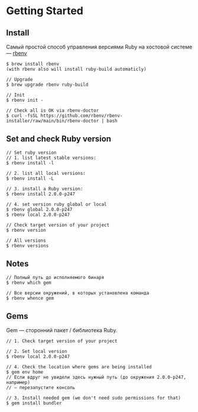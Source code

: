 # Getting Started

## Install

Самый простой способ управления версиями Ruby на хостовой системе — [rbenv](https://github.com/rbenv/rbenv)

```
$ brew install rbenv
(with rbenv also will install ruby-build automaticly)

// Upgrade
$ brew upgrade rbenv ruby-build

// Init
$ rbenv init -

// Check all is OK via rbenv-doctor
$ curl -fsSL https://github.com/rbenv/rbenv-installer/raw/main/bin/rbenv-doctor | bash
```

## Set and check Ruby version

```
// Set ruby version
// 1. list latest stable versions:
$ rbenv install -l

// 2. list all local versions:
$ rbenv install -L

// 3. install a Ruby version:
$ rbenv install 2.0.0-p247

// 4. set version ruby global or local
$ rbenv global 2.0.0-p247
$ rbenv local 2.0.0-p247

// Check target version of your project
$ rbenv version

// All versions
$ rbenv versions
```

## Notes

```
// Полный путь до исполняемого бинаря
$ rbenv which gem

// Все версии окружений, в которых установлена команда
$ rbenv whence gem
```

## Gems

Gem — сторонний пакет / библиотека Ruby.

```
// 1. Check target version of your project

// 2. Set local version
$ rbenv local 2.0.0-p247

// 4. Check the location where gems are being installed
$ gem env home
// Если вдруг не увидели здесь нужный путь (до окружения 2.0.0-p247, например) 
// — перезапустите консоль

// 3. Install needed gem (we don't need sudo permissions for that)
$ gem install bundler
```
